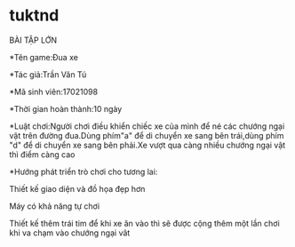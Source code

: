 # tuktnd
BÀI TẬP LỚN

*Tên game:Đua xe

*Tác giả:Trần Văn Tú

*Mã sinh viên:17021098

*Thời gian hoàn thành:10 ngày

*Luật chơi:Người chơi điều khiển chiếc xe của mình để né các chướng ngại vật trên đường đua.Dùng phím"a" để di chuyển xe sang bên trái,dùng phím "d" để di chuyển xe sang bên phải.Xe vượt qua càng nhiều chướng ngại vật thì điểm càng cao

*Hướng phát triển trò chơi cho tương lai:

Thiết kế giao diện và đồ họa đẹp hơn

Máy có khả năng tự chơi

Thiết kế thêm trái tim để khi xe ăn vào thì sẽ được cộng thêm một lần chơi khi va chạm vào chướng ngại vât
